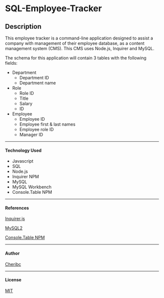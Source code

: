 # SQL-Employee-Tracker

## Description

This employee tracker is a command-line application designed to assist a company with management of their employee database, as a content management system (CMS).  This CMS uses Node.js, Inquirer and MySQL.

The schema for this application will contain 3 tables with the following fields:

* Department
  * Department ID
  * Department name
* Role
  * Role ID
  * Title
  * Salary
  * ID
* Employee
  * Employee ID
  * Employee first & last names
  * Employee role ID
  * Manager ID
---
#### __Technology Used__
- Javascript
- SQL
- Node.js
- Inquirer NPM
- MySQL
- MySQL Workbench
- Console.Table NPM
  
---

#### __References__
[Inquirer.js](https://www.npmjs.com/package/inquirer)

[MySQL2](https://www.npmjs.com/package/mysql2)

[Console.Table NPM](https://www.npmjs.com/package/console.table)

---

#### __Author__

[Cheribc](https://github.com/cheribc/SQL-Employee-Tracker)

---
#### __License__

[MIT](/Users/heathercooper/Bootcamp/Homework/HWK12/SQL-Employee-Tracker/LICENSE)